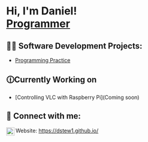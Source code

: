 <h1>Hi, I'm Daniel! <br/><a href="https://www.linkedin.com/in/daniel-stewart-programming/">Programmer</a></h1>

<h2>👨‍💻 Software Development Projects:</h2>

  - [Programming Practice](https://github.com/dstew1/Practice-Programming)

<h2>🕧Currently Working on</h2>

- [Controlling VLC with Raspberry Pi](Coming soon)


<h2> 🤳 Connect with me:</h2>

[<img align="left" alt="dstew1 | LinkedIn" width="22px" src="https://cdn.jsdelivr.net/npm/simple-icons@v3/icons/linkedin.svg" />][linkedin]


[linkedin]: https://www.linkedin.com/in/daniel-stewart-programming/
Website: https://dstew1.github.io/ 
